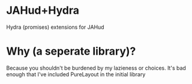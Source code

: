# JAHud+Hydra

Hydra (promises) extensions for JAHud

# Why (a seperate library)?

Because you shouldn't be burdened by my lazieness or choices.  It's bad enough that I've included PureLayout in the initial library